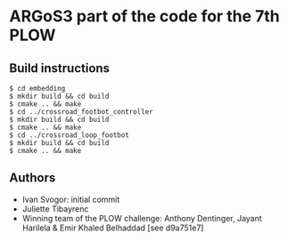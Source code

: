 # ARGoS3 part of the code for the 7th PLOW
## Build instructions
```
$ cd embedding
$ mkdir build && cd build
$ cmake .. && make
$ cd ../crossroad_footbot_controller
$ mkdir build && cd build
$ cmake .. && make
$ cd ../crossroad_loop_footbot
$ mkdir build && cd build
$ cmake .. && make
```
## Authors
* Ivan Svogor: initial commit
* Juliette Tibayrenc
* Winning team of the PLOW challenge: Anthony Dentinger, Jayant Harilela & Emir Khaled Belhaddad [see d9a751e7]
